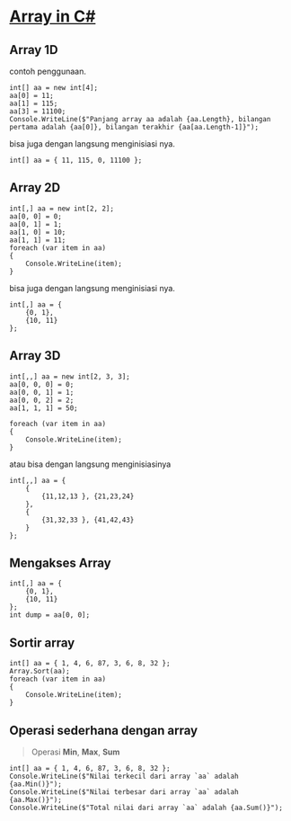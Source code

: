 # <ins>Array in C#</ins>
## Array 1D
contoh penggunaan.
```
int[] aa = new int[4];
aa[0] = 11;
aa[1] = 115;
aa[3] = 11100;
Console.WriteLine($"Panjang array aa adalah {aa.Length}, bilangan pertama adalah {aa[0]}, bilangan terakhir {aa[aa.Length-1]}");
```
bisa juga dengan langsung menginisiasi nya.
```
int[] aa = { 11, 115, 0, 11100 };
```

## Array 2D
```
int[,] aa = new int[2, 2];
aa[0, 0] = 0;
aa[0, 1] = 1;
aa[1, 0] = 10;
aa[1, 1] = 11;
foreach (var item in aa)
{
    Console.WriteLine(item);
}
```
bisa juga dengan langsung menginisiasi nya.
```
int[,] aa = {
    {0, 1},
    {10, 11}
};
```

## Array 3D
```
int[,,] aa = new int[2, 3, 3];
aa[0, 0, 0] = 0;
aa[0, 0, 1] = 1;
aa[0, 0, 2] = 2;
aa[1, 1, 1] = 50;

foreach (var item in aa)
{
    Console.WriteLine(item);
}
```
atau bisa dengan langsung menginisiasinya
```
int[,,] aa = {
    {
        {11,12,13 }, {21,23,24}
    },
    {
        {31,32,33 }, {41,42,43}
    }
};
```

## Mengakses Array
```
int[,] aa = {
    {0, 1},
    {10, 11}
};
int dump = aa[0, 0];
```

## Sortir array
```
int[] aa = { 1, 4, 6, 87, 3, 6, 8, 32 };
Array.Sort(aa);
foreach (var item in aa)
{
    Console.WriteLine(item);
}
```

## Operasi sederhana dengan array
> Operasi **Min**, **Max**, **Sum**
```
int[] aa = { 1, 4, 6, 87, 3, 6, 8, 32 };
Console.WriteLine($"Nilai terkecil dari array `aa` adalah {aa.Min()}");
Console.WriteLine($"Nilai terbesar dari array `aa` adalah {aa.Max()}");
Console.WriteLine($"Total nilai dari array `aa` adalah {aa.Sum()}");
```
